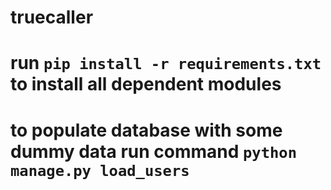 # truecaller

# run `pip install -r requirements.txt` to install all dependent modules

# to populate database with some dummy data run command `python manage.py load_users`
